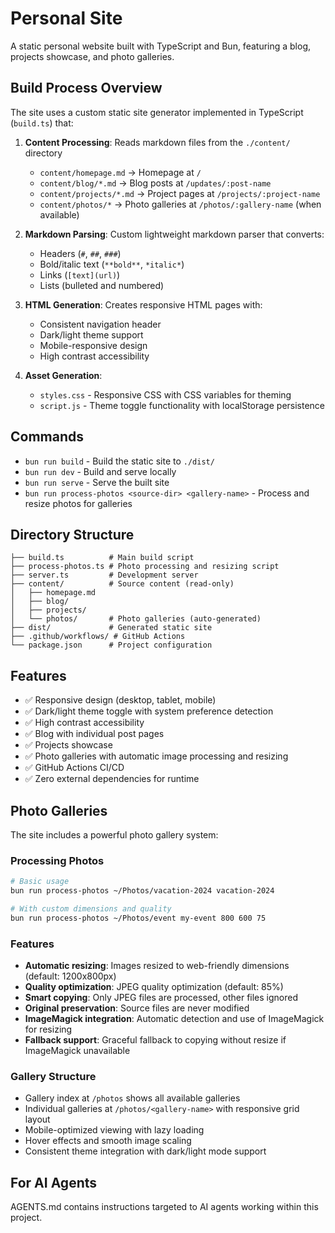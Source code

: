 # Personal Site

A static personal website built with TypeScript and Bun, featuring a blog, projects showcase, and photo galleries.

## Build Process Overview

The site uses a custom static site generator implemented in TypeScript (`build.ts`) that:

1. **Content Processing**: Reads markdown files from the `./content/` directory
   - `content/homepage.md` → Homepage at `/`
   - `content/blog/*.md` → Blog posts at `/updates/:post-name`
   - `content/projects/*.md` → Project pages at `/projects/:project-name`
   - `content/photos/*` → Photo galleries at `/photos/:gallery-name` (when available)

2. **Markdown Parsing**: Custom lightweight markdown parser that converts:
   - Headers (`#`, `##`, `###`)
   - Bold/italic text (`**bold**`, `*italic*`)
   - Links (`[text](url)`)
   - Lists (bulleted and numbered)

3. **HTML Generation**: Creates responsive HTML pages with:
   - Consistent navigation header
   - Dark/light theme support
   - Mobile-responsive design
   - High contrast accessibility

4. **Asset Generation**:
   - `styles.css` - Responsive CSS with CSS variables for theming
   - `script.js` - Theme toggle functionality with localStorage persistence

## Commands

- `bun run build` - Build the static site to `./dist/`
- `bun run dev` - Build and serve locally
- `bun run serve` - Serve the built site
- `bun run process-photos <source-dir> <gallery-name>` - Process and resize photos for galleries

## Directory Structure

```
├── build.ts          # Main build script
├── process-photos.ts # Photo processing and resizing script
├── server.ts         # Development server
├── content/          # Source content (read-only)
│   ├── homepage.md
│   ├── blog/
│   ├── projects/
│   └── photos/       # Photo galleries (auto-generated)
├── dist/             # Generated static site
├── .github/workflows/ # GitHub Actions
└── package.json      # Project configuration
```

## Features

- ✅ Responsive design (desktop, tablet, mobile)
- ✅ Dark/light theme toggle with system preference detection
- ✅ High contrast accessibility
- ✅ Blog with individual post pages
- ✅ Projects showcase
- ✅ Photo galleries with automatic image processing and resizing
- ✅ GitHub Actions CI/CD
- ✅ Zero external dependencies for runtime

## Photo Galleries

The site includes a powerful photo gallery system:

### Processing Photos
```bash
# Basic usage
bun run process-photos ~/Photos/vacation-2024 vacation-2024

# With custom dimensions and quality
bun run process-photos ~/Photos/event my-event 800 600 75
```

### Features
- **Automatic resizing**: Images resized to web-friendly dimensions (default: 1200x800px)
- **Quality optimization**: JPEG quality optimization (default: 85%)
- **Smart copying**: Only JPEG files are processed, other files ignored
- **Original preservation**: Source files are never modified
- **ImageMagick integration**: Automatic detection and use of ImageMagick for resizing
- **Fallback support**: Graceful fallback to copying without resize if ImageMagick unavailable

### Gallery Structure
- Gallery index at `/photos` shows all available galleries
- Individual galleries at `/photos/<gallery-name>` with responsive grid layout  
- Mobile-optimized viewing with lazy loading
- Hover effects and smooth image scaling
- Consistent theme integration with dark/light mode support

## For AI Agents

AGENTS.md contains instructions targeted to AI agents working within this project.
